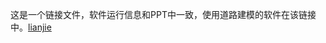 这是一个链接文件，软件运行信息和PPT中一致，使用道路建模的软件在该链接中。[lianjie](https://pan.baidu.com/s/1QuYWlxMOx48qALTg7nj-pA?pwd=ydpq)
